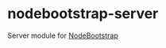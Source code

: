 nodebootstrap-server
====================

Server module for [NodeBootstrap](https://github.com/inadarei/nodebootstrap)
